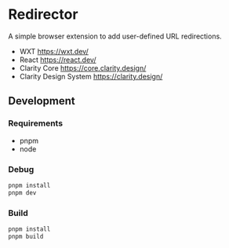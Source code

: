 # Redirector

A simple browser extension to add user-defined URL redirections.

- WXT https://wxt.dev/
- React https://react.dev/
- Clarity Core https://core.clarity.design/
- Clarity Design System https://clarity.design/

## Development

### Requirements

- pnpm
- node

### Debug

```sh
pnpm install
pnpm dev
```

### Build

```sh
pnpm install
pnpm build
```